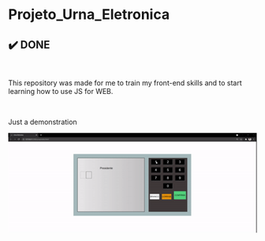 
<h1>Projeto_Urna_Eletronica</h1>
<h2>✔️ DONE </h2>
<br>
<p> This repository was made for me to train my front-end skills and to start learning how to use JS for WEB.</p>
<br>
<p>Just a demonstration</p>

![alt-text](https://github.com/paulovitornovaes/projeto_urna_eletronica/blob/main/src/urna.gif?raw=true) 
